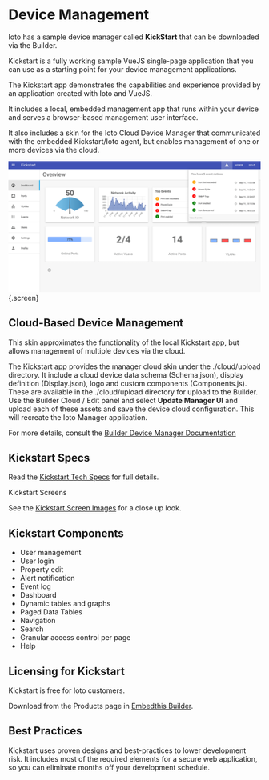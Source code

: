 # Device Management

Ioto has a sample device manager called **KickStart** that can be downloaded via the Builder.

Kickstart is a fully working sample VueJS single-page application that you can use as a starting point for your device management applications.

The Kickstart app demonstrates the capabilities and experience provided by an application created with Ioto and VueJS.

It includes a local, embedded management app that runs within your device and serves a browser-based management user interface.

It also includes a skin for the Ioto Cloud Device Manager that communicated with the embedded Kickstart/Ioto agent, but enables management of one or more devices via the cloud.

![Kickstart](../images/kickstart/home.png){.screen}

## Cloud-Based Device Management

This skin approximates the functionality of the local Kickstart app, but allows management of multiple devices via the cloud.

The Kickstart app provides the manager cloud skin under the ./cloud/upload directory. It include a cloud device data schema (Schema.json), display definition (Display.json), logo and custom components (Components.js). These are available in the ./cloud/upload directory for upload to the Builder. Use the Builder Cloud / Edit panel and select **Update Manager UI** and upload each of these assets and save the device cloud configuration. This will recreate the Ioto Manager application.

For more details, consult the [Builder Device Manager Documentation]()

## Kickstart Specs

Read the [Kickstart Tech Specs](../specs/) for full details.

Kickstart Screens

See the [Kickstart Screen Images](../screenshots/) for a close up look.</p>

## Kickstart Components

* User management
* User login
* Property edit
* Alert notification
* Event log
* Dashboard
* Dynamic tables and graphs
* Paged Data Tables
* Navigation
* Search
* Granular access control per page
* Help

## Licensing for Kickstart

Kickstart is free for Ioto customers.

Download from the Products page in [Embedthis Builder](https://admin.embedthis.com).

## Best Practices

Kickstart uses proven designs and best-practices to lower development risk. It includes most of the required elements for a secure web application, so you can eliminate months off your development schedule.
